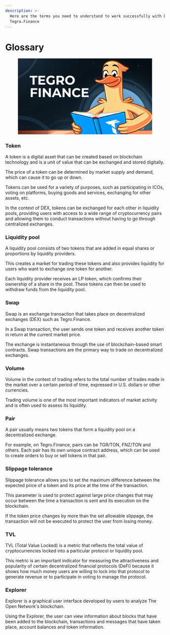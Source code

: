 ```yaml
---
description: >-
  Here are the terms you need to understand to work successfully with DEX
  Tegro.Finance
---
```


# Glossary

<figure><img src="../../.gitbook/assets/image (70).png" alt=""><figcaption></figcaption></figure>

### Token&#x20;

A token is a digital asset that can be created based on blockchain technology and is a unit of value that can be exchanged and stored digitally.

The price of a token can be determined by market supply and demand, which can cause it to go up or down.

Tokens can be used for a variety of purposes, such as participating in ICOs, voting on platforms, buying goods and services, exchanging for other assets, etc.

In the context of DEX, tokens can be exchanged for each other in liquidity pools, providing users with access to a wide range of cryptocurrency pairs and allowing them to conduct transactions without having to go through centralized exchanges.

### Liquidity pool

A liquidity pool consists of two tokens that are added in equal shares or proportions by liquidity providers.

This creates a market for trading these tokens and also provides liquidity for users who want to exchange one token for another.

Each liquidity provider receives an LP token, which confirms their ownership of a share in the pool. These tokens can then be used to withdraw funds from the liquidity pool.

### Swap&#x20;

Swap is an exchange transaction that takes place on decentralized exchanges (DEX) such as Tegro.Finance.

In a Swap transaction, the user sends one token and receives another token in return at the current market price.

The exchange is instantaneous through the use of blockchain-based smart contracts. Swap transactions are the primary way to trade on decentralized exchanges.

### Volume

Volume in the context of trading refers to the total number of trades made in the market over a certain period of time, expressed in U.S. dollars or other currencies.

Trading volume is one of the most important indicators of market activity and is often used to assess its liquidity.

### Pair

A pair usually means two tokens that form a liquidity pool on a decentralized exchange.

For example, on Tegro.Finance, pairs can be TGR/TON, FNZ/TON and others. Each pair has its own unique contract address, which can be used to create orders to buy or sell tokens in that pair.

### Slippage tolerance

Slippage tolerance allows you to set the maximum difference between the expected price of a token and its price at the time of the transaction.

This parameter is used to protect against large price changes that may occur between the time a transaction is sent and its execution on the blockchain.

If the token price changes by more than the set allowable slippage, the transaction will not be executed to protect the user from losing money.

### TVL

TVL (Total Value Locked) is a metric that reflects the total value of cryptocurrencies locked into a particular protocol or liquidity pool.

This metric is an important indicator for measuring the attractiveness and popularity of certain decentralized financial protocols (DeFi) because it shows how much money users are willing to lock into that protocol to generate revenue or to participate in voting to manage the protocol.

### Explorer

Explorer is a graphical user interface developed by users to analyze The Open Network's blockchain.

Using the Explorer, the user can view information about blocks that have been added to the blockchain, transactions and messages that have taken place, account balances and token information.

